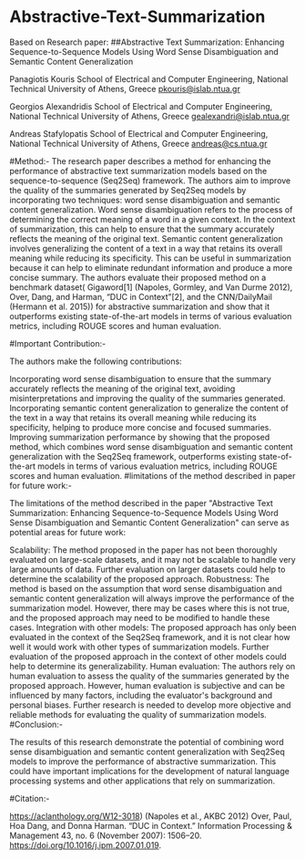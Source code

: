 # Abstractive-Text-Summarization
Based on Research paper:
##Abstractive Text Summarization: Enhancing Sequence-to-Sequence Models Using Word Sense Disambiguation and Semantic Content Generalization

Panagiotis Kouris School of Electrical and Computer Engineering, National Technical University of Athens, Greece pkouris@islab.ntua.gr

Georgios Alexandridis School of Electrical and Computer Engineering, National Technical University of Athens, Greece gealexandri@islab.ntua.gr

Andreas Stafylopatis School of Electrical and Computer Engineering, National Technical University of Athens, Greece andreas@cs.ntua.gr

#Method:- The research paper describes a method for enhancing the performance of abstractive text summarization models based on the sequence-to-sequence (Seq2Seq) framework. The authors aim to improve the quality of the summaries generated by Seq2Seq models by incorporating two techniques: word sense disambiguation and semantic content generalization. Word sense disambiguation refers to the process of determining the correct meaning of a word in a given context. In the context of summarization, this can help to ensure that the summary accurately reflects the meaning of the original text. Semantic content generalization involves generalizing the content of a text in a way that retains its overall meaning while reducing its specificity. This can be useful in summarization because it can help to eliminate redundant information and produce a more concise summary. The authors evaluate their proposed method on a benchmark dataset( Gigaword[1] (Napoles, Gormley, and Van Durme 2012), Over, Dang, and Harman, “DUC in Context”[2], and the CNN/DailyMail (Hermann et al. 2015)) for abstractive summarization and show that it outperforms existing state-of-the-art models in terms of various evaluation metrics, including ROUGE scores and human evaluation.

#Important Contribution:-

The authors make the following contributions:

Incorporating word sense disambiguation to ensure that the summary accurately reflects the meaning of the original text, avoiding misinterpretations and improving the quality of the summaries generated.
Incorporating semantic content generalization to generalize the content of the text in a way that retains its overall meaning while reducing its specificity, helping to produce more concise and focused summaries.
Improving summarization performance by showing that the proposed method, which combines word sense disambiguation and semantic content generalization with the Seq2Seq framework, outperforms existing state-of-the-art models in terms of various evaluation metrics, including ROUGE scores and human evaluation.
#limitations of the method described in paper for future work:-

The limitations of the method described in the paper "Abstractive Text Summarization: Enhancing Sequence-to-Sequence Models Using Word Sense Disambiguation and Semantic Content Generalization" can serve as potential areas for future work:

Scalability: The method proposed in the paper has not been thoroughly evaluated on large-scale datasets, and it may not be scalable to handle very large amounts of data. Further evaluation on larger datasets could help to determine the scalability of the proposed approach.
Robustness: The method is based on the assumption that word sense disambiguation and semantic content generalization will always improve the performance of the summarization model. However, there may be cases where this is not true, and the proposed approach may need to be modified to handle these cases.
Integration with other models: The proposed approach has only been evaluated in the context of the Seq2Seq framework, and it is not clear how well it would work with other types of summarization models. Further evaluation of the proposed approach in the context of other models could help to determine its generalizability.
Human evaluation: The authors rely on human evaluation to assess the quality of the summaries generated by the proposed approach. However, human evaluation is subjective and can be influenced by many factors, including the evaluator's background and personal biases. Further research is needed to develop more objective and reliable methods for evaluating the quality of summarization models.
#Conclusion:-

The results of this research demonstrate the potential of combining word sense disambiguation and semantic content generalization with Seq2Seq models to improve the performance of abstractive summarization. This could have important implications for the development of natural language processing systems and other applications that rely on summarization.

#Citation:-

https://aclanthology.org/W12-3018) (Napoles et al., AKBC 2012) Over, Paul, Hoa Dang, and Donna Harman. “DUC in Context.” Information Processing & Management 43, no. 6 (November 2007): 1506–20. https://doi.org/10.1016/j.ipm.2007.01.019.
